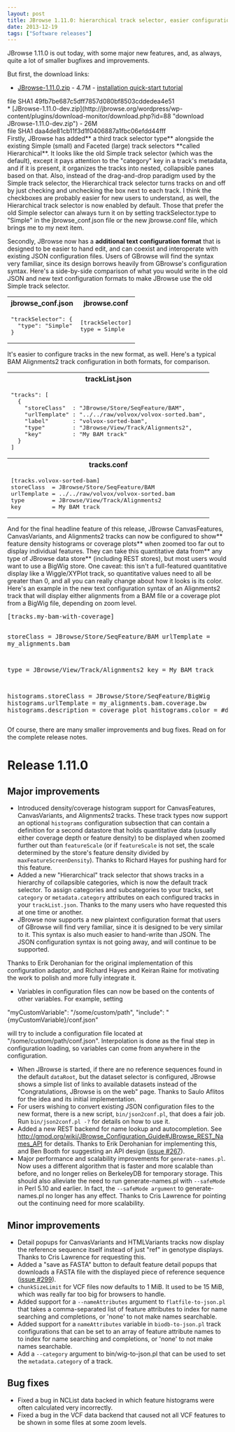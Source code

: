 ```yaml
---
layout: post
title: JBrowse 1.11.0: hierarchical track selector, easier configuration, summary mode
date: 2013-12-19
tags: ["Software releases"]
---
```


JBrowse 1.11.0 is out today, with some major new features, and, as always, quite a lot of smaller bugfixes and improvements.

But first, the download links:

*   [JBrowse-1.11.0.zip](/wordpress/wp-content/plugins/download-monitor/download.php?id=87 "download JBrowse-1.11.0.zip") - 4.7M - [installation quick-start tutorial](https://jbrowse.org/docs/tutorial_classic.html "JBrowse Quick-Start")
<div>file SHA1 49fb7be687c5dff7857d080bf8503cddedea4e51</div>
*   [JBrowse-1.11.0-dev.zip](http://jbrowse.org/wordpress/wp-content/plugins/download-monitor/download.php?id=88 "download JBrowse-1.11.0-dev.zip") - 26M
<div>file SHA1 daa4de81cb11f3d1f0406887a1fbc06efdd44fff</div>
Firstly, JBrowse has added** a third track selector type** alongside the existing Simple (small) and Faceted (large) track selectors **called Hierarchical**.  It looks like the old Simple track selector (which was the default), except it pays attention to the "category" key in a track's metadata, and if it is present, it organizes the tracks into nested, collapsible panes based on that.  Also, instead of the drag-and-drop paradigm used by the Simple track selector, the Hierarchical track selector turns tracks on and off by just checking and unchecking the box next to each track.  I think the checkboxes are probably easier for new users to understand, as well, the Hierarchical track selector is now enabled by default.  Those that prefer the old Simple selector can always turn it on by setting trackSelector.type to "Simple" in the jbrowse_conf.json file or the new jbrowse.conf file, which brings me to my next item.

Secondly, JBrowse now has a **additional text configuration format** that is designed to be easier to hand edit, and can coexist and interoperate with existing JSON configuration files.  Users of GBrowse will find the syntax very familiar, since its design borrows heavily from GBrowse's configuration syntax.  Here's a side-by-side comparison of what you would write in the old JSON and new text configuration formats to make JBrowse use the old Simple track selector.
<table>
<tbody>
<tr>
<th>jbrowse_conf.json</th>
<th>jbrowse.conf</th>
</tr>
<tr>
<td>
<pre>"trackSelector": {
  "type": "Simple"
}</pre>
</td>
<td>
<pre>[trackSelector]
type = Simple</pre>
</td>
</tr>
</tbody>
</table>
It's easier to configure tracks in the new format, as well.  Here's a typical BAM Alignments2 track configuration in both formats, for comparison.
<table>
<tbody>
<tr>
<th>trackList.json</th>
</tr>
<tr>
<td>
<pre>"tracks": [
  {
    "storeClass"  : "JBrowse/Store/SeqFeature/BAM",
    "urlTemplate" : "../../raw/volvox/volvox-sorted.bam",
    "label"       : "volvox-sorted-bam",
    "type"        : "JBrowse/View/Track/Alignments2",
    "key"         : "My BAM track"
  }
]</pre>
</td>
</tr>
<tr>
<th>tracks.conf</th>
</tr>
<tr>
<td>
<pre>[tracks.volvox-sorted-bam]
storeClass  = JBrowse/Store/SeqFeature/BAM
urlTemplate = ../../raw/volvox/volvox-sorted.bam
type        = JBrowse/View/Track/Alignments2
key         = My BAM track</pre>
</td>
</tr>
</tbody>
</table>
And for the final headline feature of this release, JBrowse CanvasFeatures, CanvasVariants, and Alignments2 tracks can now be configured to show** feature density histograms or coverage plots** when zoomed too far out to display individual features.  They can take this quantitative data from** any type of JBrowse data store** (including REST stores), but most users would want to use a BigWig store.    One caveat: this isn't a full-featured quantitative display like a Wiggle/XYPlot track, so quantitative values need to all be greater than 0, and all you can really change about how it looks is its color.  Here's an example in the new text configuration syntax of an Alignments2 track that will display either alignments from a BAM file or a coverage plot from a BigWig file, depending on zoom level.
<pre>[tracks.my-bam-with-coverage]

storeClass  = JBrowse/Store/SeqFeature/BAM
urlTemplate = my_alignments.bam

type        = JBrowse/View/Track/Alignments2
key         = My BAM track

histograms.storeClass = JBrowse/Store/SeqFeature/BigWig
histograms.urlTemplate = my_alignments.bam.coverage.bw
histograms.description = coverage plot
histograms.color = #dcdcdc</pre>
Of course, there are many smaller improvements and bug fixes.  Read on for the complete release notes.

# Release 1.11.0

## Major improvements

*   Introduced density/coverage histogram support for CanvasFeatures,
CanvasVariants, and Alignments2 tracks. These track types now
support an optional `histograms` configuration subsection that can
contain a definition for a second datastore that holds quantitative
data (usually either coverage depth or feature density) to be
displayed when zoomed further out than `featureScale` (or if
`featureScale` is not set, the scale determined by the store's
feature density divided by `maxFeatureScreenDensity`). Thanks to
Richard Hayes for pushing hard for this feature.
*   Added a new "Hierarchical" track selector that shows tracks in a
hierarchy of collapsible categories, which is now the default track
selector. To assign categories and subcategories to your tracks,
set `category` or `metadata.category` attributes on each configured
tracks in your `trackList.json`. Thanks to the many users who have
requested this at one time or another.
*   JBrowse now supports a new plaintext configuration format that
users of GBrowse will find very familiar, since it is designed to
be very similar to it. This syntax is also much easier to
hand-write than JSON. The JSON configuration syntax is not going
away, and will continue to be supported.

Thanks to Erik Derohanian for the original implementation of this
configuration adaptor, and Richard Hayes and Keiran Raine for
motivating the work to polish and more fully integrate it.
*   Variables in configuration files can now be based on the contents
of other variables. For example, setting

"myCustomVariable": "/some/custom/path",
"include": "{myCustomVariable}/conf.json"

will try to include a configuration file located at
"/some/custom/path/conf.json". Interpolation is done as the final
step in configuration loading, so variables can come from anywhere
in the configuration.
*   When JBrowse is started, if there are no reference sequences found
in the default `dataRoot`, but the dataset selector is configured,
JBrowse shows a simple list of links to available datasets instead
of the "Congratulations, JBrowse is on the web" page. Thanks to
Saulo Aflitos for the idea and its initial implementation.
*   For users wishing to convert existing JSON configuration files to
the new format, there is a new script, `bin/json2conf.pl`, that
does a fair job. Run `bin/json2conf.pl -?` for details on how to
use it.
*   Added a new REST backend for name lookup and autocompletion. See
http://gmod.org/wiki/JBrowse_Configuration_Guide#JBrowse_REST_Names_API
for details. Thanks to Erik Derohanian for implementing this, and
Ben Booth for suggesting an API design ([issue #267](https://github.com/gmod/jbrowse/issues/267)).
*   Major performance and scalability improvements for
`generate-names.pl`. Now uses a different algorithm that is faster
and more scalable than before, and no longer relies on BerkeleyDB
for temporary storage. This should also alleviate the need to run
generate-names.pl with `--safeMode` in Perl 5.10 and earlier. In
fact, the `--safeMode argument` to generate-names.pl no longer has
any effect. Thanks to Cris Lawrence for pointing out the
continuing need for more scalability.

## Minor improvements

*   Detail popups for CanvasVariants and HTMLVariants tracks now
display the reference sequence itself instead of just "ref" in
genotype displays. Thanks to Cris Lawrence for requesting this.
*   Added a "save as FASTA" button to default feature detail popups
that downloads a FASTA file with the displayed piece of reference
sequence ([issue #299](https://github.com/gmod/jbrowse/issues/299)).
*   `chunkSizeLimit` for VCF files now defaults to 1 MiB. It used to
be 15 MiB, which was really far too big for browsers to handle.
*   Added support for a `--nameAttributes` argument to
`flatfile-to-json.pl` that takes a comma-separated list of feature
attributes to index for name searching and completions, or 'none'
to not make names searchable.
*   Added support for a `nameAttributes` variable in `biodb-to-json.pl`
track configurations that can be set to an array of feature
attribute names to to index for name searching and completions, or
'none' to not make names searchable.
*   Add a `--category` argument to bin/wig-to-json.pl that can be used
to set the `metadata.category` of a track.

## Bug fixes

*   Fixed a bug in NCList data backed in which feature histograms were
often calculated very incorrectly.
*   Fixed a bug in the VCF data backend that caused not all VCF
features to be shown in some files at some zoom levels.